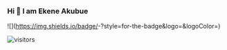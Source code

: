 ### Hi 👋 I am Ekene Akubue

![<Badge Name>](https://img.shields.io/badge/<Badge Text>-<Background Color>?style=for-the-badge&logo=<Icon Name>&logoColor=<Logo Color>)


![visitors](https://visitor-badge.glitch.me/badge?page_id=page.id)

<!--
**ekeneakubue/ekeneakubue** is a ✨ _special_ ✨ repository because its `README.md` (this file) appears on your GitHub profile.

Here are some ideas to get you started:

- 🔭 I’m currently working on ...
- 🌱 I’m currently learning React
- 👯 I’m looking to collaborate on ...
- 🤔 I’m looking for help with ...
- 💬 Ask me about ...
- 📫 How to reach me: ...
- 😄 Pronouns: ...
- ⚡ Fun fact: ...
-->
